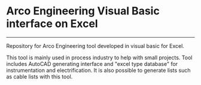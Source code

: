 # Arco Engineering Visual Basic interface on Excel 

---

 Repository for Arco Engineering tool developed in visual basic for Excel.



This tool is mainly used in process industry to help with small projects. Tool includes AutoCAD generating interface and "excel type database" for instrumentation and electrification. It is also possible to generate lists such as cable lists with this tool.